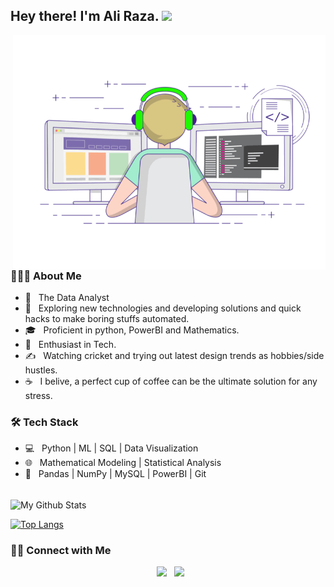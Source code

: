 <h2> Hey there! I'm Ali Raza. <img src="https://github.com/souvikguria98/souvikguria98/blob/master/Hi.gif" width="25"></h2>
<img align="right" alt="GIF" src="https://raw.githubusercontent.com/devSouvik/devSouvik/master/gif3.gif" width="500"/>

<h3> 👨🏻‍💻 About Me </h3>

- 🔭 &nbsp; The Data Analyst
- 🤔 &nbsp; Exploring new technologies and developing solutions and quick hacks to make boring stuffs automated.
- 🎓 &nbsp; Proficient in python, PowerBI and Mathematics.
- 🌱 &nbsp; Enthusiast in Tech.
- ✍️ &nbsp; Watching cricket and trying out latest design trends as hobbies/side hustles.
- ☕ &nbsp; I belive, a perfect cup of coffee can be the ultimate solution for any stress. 

<h3>🛠 Tech Stack</h3>

- 💻 &nbsp; Python | ML | SQL | Data Visualization   
- 🌐 &nbsp; Mathematical Modeling | Statistical Analysis 
- 🔧 &nbsp; Pandas | NumPy | MySQL | PowerBI | Git
<br>

<img align="center" src="https://github-readme-stats.vercel.app/api?username=Raxa-9&include_all_commits=true&count_private=true&show_icons=true&line_height=20&title_color=7A7ADB&icon_color=2234AE&text_color=D3D3D3&bg_color=0,000000,130F40" alt="My Github Stats">

</br>

[![Top Langs](https://github-readme-stats.vercel.app/api/top-langs/?username=Raxa-9&layout=compact&text_color=daf7dc&bg_color=151515)](https://github.com/Raxa-9/github-readme-stats)


<h3> 🤝🏻 Connect with Me </h3>

<p align="center">
&nbsp; <a href="https://www.linkedin.com/in/ali-raza-b06474320/" target="_blank" rel="noopener noreferrer"><img src="https://img.icons8.com/plasticine/100/000000/linkedin.png" width="50" /></a>
&nbsp; <a href="mailto:anndroiderr9@gmail.com" target="_blank" rel="noopener noreferrer"><img src="https://img.icons8.com/plasticine/100/000000/gmail.png"  width="50" /></a>
</p>


